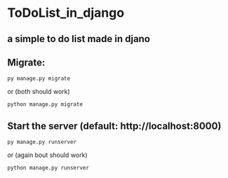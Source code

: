 # ToDoList_in_django

## a simple to do list made in djano

## Migrate:
```
py manage.py migrate
```
or (both should work)
```
python manage.py migrate
```
## Start the server (default: http://localhost:8000)
```
py manage.py runserver
```
or (again bout should work)
```
python manage.py runserver
```
